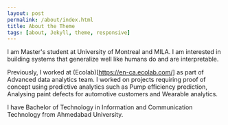 ```yaml
---
layout: post
permalink: /about/index.html
title: About the Theme
tags: [about, Jekyll, theme, responsive]
---
```

I am Master's student at University of Montreal and MILA. I am interested in building systems that generalize well like humans do and are interpretable.

Previously, I worked at (Ecolab)[https://en-ca.ecolab.com/] as part of Advanced data analytics team. I worked on projects requiring proof of concept using predictive analytics such as Pump efficiency prediction, Analysing paint defects for automotive customers and Wearable analytics.

I have Bachelor of Technology in Information and Communication Technology from Ahmedabad University.
